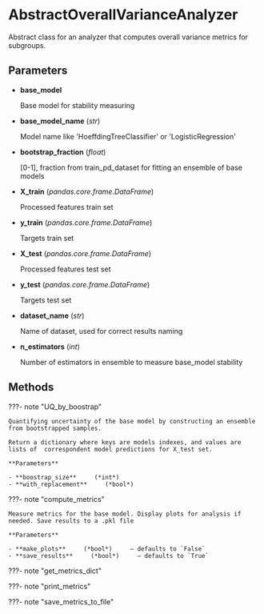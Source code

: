 # AbstractOverallVarianceAnalyzer

Abstract class for an analyzer that computes overall variance metrics for subgroups.



## Parameters

- **base_model**

    Base model for stability measuring

- **base_model_name** (*str*)

    Model name like 'HoeffdingTreeClassifier' or 'LogisticRegression'

- **bootstrap_fraction** (*float*)

    [0-1], fraction from train_pd_dataset for fitting an ensemble of base models

- **X_train** (*pandas.core.frame.DataFrame*)

    Processed features train set

- **y_train** (*pandas.core.frame.DataFrame*)

    Targets train set

- **X_test** (*pandas.core.frame.DataFrame*)

    Processed features test set

- **y_test** (*pandas.core.frame.DataFrame*)

    Targets test set

- **dataset_name** (*str*)

    Name of dataset, used for correct results naming

- **n_estimators** (*int*)

    Number of estimators in ensemble to measure base_model stability




## Methods

???- note "UQ_by_boostrap"

    Quantifying uncertainty of the base model by constructing an ensemble from bootstrapped samples.

    Return a dictionary where keys are models indexes, and values are lists of  correspondent model predictions for X_test set.

    **Parameters**

    - **boostrap_size**     (*int*)    
    - **with_replacement**     (*bool*)    
    
???- note "compute_metrics"

    Measure metrics for the base model. Display plots for analysis if needed. Save results to a .pkl file

    **Parameters**

    - **make_plots**     (*bool*)     – defaults to `False`    
    - **save_results**     (*bool*)     – defaults to `True`    
    
???- note "get_metrics_dict"

???- note "print_metrics"

???- note "save_metrics_to_file"

